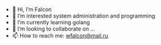 - 👋 Hi, I’m Falcon
- 👀 I’m interested system administration and programming
- 🌱 I’m currently learning golang
- 💞️ I’m looking to collaborate on ...
- 📫 How to reach me: wfalcon@mail.ru

<!---
wfalcon/wfalcon is a ✨ special ✨ repository because its `README.md` (this file) appears on your GitHub profile.
You can click the Preview link to take a look at your changes.
--->

